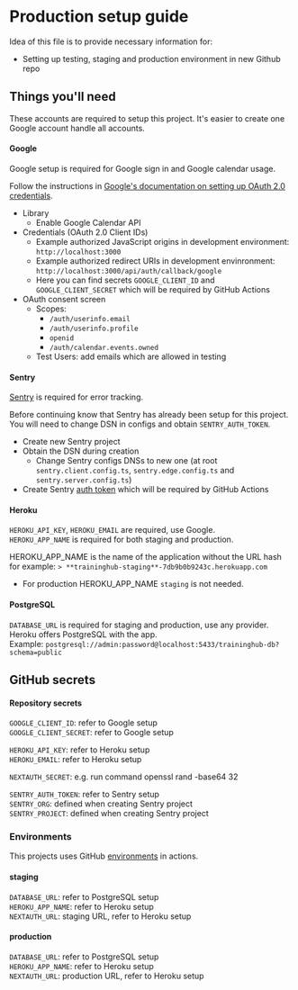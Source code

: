 # Production setup guide

Idea of this file is to provide necessary information for:

- Setting up testing, staging and production environment in new Github repo

## Things you'll need

These accounts are required to setup this project.
It's easier to create one Google account handle all accounts.

#### Google

Google setup is required for Google sign in and Google calendar usage.

Follow the instructions in [Google's documentation on setting up OAuth 2.0 credentials](https://support.google.com/cloud/answer/6158849).

- Library
  - Enable Google Calendar API
- Credentials (OAuth 2.0 Client IDs)
  - Example authorized JavaScript origins in development environment: `http://localhost:3000`
  - Example authorized redirect URIs in development envinronment: `http://localhost:3000/api/auth/callback/google`
  - Here you can find secrets `GOOGLE_CLIENT_ID` and `GOOGLE_CLIENT_SECRET` which will be required by GitHub Actions
- OAuth consent screen
  - Scopes:
    - `/auth/userinfo.email`
    - `/auth/userinfo.profile`
    - `openid`
    - `/auth/calendar.events.owned`
  - Test Users: add emails which are allowed in testing

#### Sentry

[Sentry](https://sentry.io/) is required for error tracking.

Before continuing know that Sentry has already been setup for this project.
You will need to change DSN in configs and obtain `SENTRY_AUTH_TOKEN`.

- Create new Sentry project
- Obtain the DSN during creation
  - Change Sentry configs DNSs to new one (at root `sentry.client.config.ts`, `sentry.edge.config.ts` and `sentry.server.config.ts`)
- Create Sentry [auth token](https://docs.sentry.io/product/accounts/auth-tokens/) which will be required by GitHub Actions

#### Heroku

`HEROKU_API_KEY`, `HEROKU_EMAIL` are required, use Google.  
`HEROKU_APP_NAME` is required for both staging and production.

HEROKU_APP_NAME is the name of the application without the URL hash for example: `> **traininghub-staging**-7db9b0b9243c.herokuapp.com`
- For production HEROKU_APP_NAME `staging` is not needed.
#### PostgreSQL

`DATABASE_URL` is required for staging and production, use any provider. Heroku offers PostgreSQL with the app.  
Example: `postgresql://admin:password@localhost:5433/traininghub-db?schema=public`

## GitHub secrets

#### Repository secrets

`GOOGLE_CLIENT_ID`: refer to Google setup  
`GOOGLE_CLIENT_SECRET`: refer to Google setup

`HEROKU_API_KEY`: refer to Heroku setup  
`HEROKU_EMAIL`: refer to Heroku setup

`NEXTAUTH_SECRET`: e.g. run command openssl rand -base64 32

`SENTRY_AUTH_TOKEN`: refer to Sentry setup  
`SENTRY_ORG`: defined when creating Sentry project  
`SENTRY_PROJECT`: defined when creating Sentry project

### Environments

This projects uses GitHub [environments](https://docs.github.com/en/actions/deployment/targeting-different-environments/using-environments-for-deployment) in actions.

#### staging

`DATABASE_URL`: refer to PostgreSQL setup  
`HEROKU_APP_NAME`: refer to Heroku setup  
`NEXTAUTH_URL`: staging URL, refer to Heroku setup

#### production

`DATABASE_URL`: refer to PostgreSQL setup  
`HEROKU_APP_NAME`: refer to Heroku setup  
`NEXTAUTH_URL`: production URL, refer to Heroku setup
